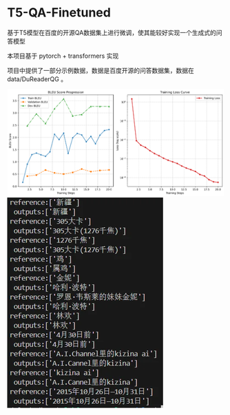 # T5-QA-Finetuned
基于T5模型在百度的开源QA数据集上进行微调，使其能较好实现一个生成式的问答模型

本项目基于 pytorch + transformers 实现

项目中提供了一部分示例数据，数据是百度开源的问答数据集，数据在 data/DuReaderQG 。

![image](https://github.com/536260668/T5-QA-Finetuned/blob/main/logs.png)
![image](https://github.com/536260668/T5-QA-Finetuned/blob/main/output.png)
